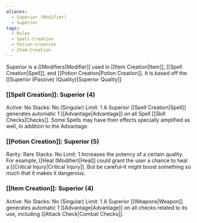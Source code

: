 ```yaml
---
aliases:
  - Superior (Modifier)
  - Superior
tags:
  - Rules
  - Spell-Creation
  - Potion-Creation
  - Item-Creation
---
```

Superior is a [[Modifiers|Modifier]] used in [[Item Creation|Item]], [[Spell Creation|Spell]], and [[Potion Creation|Potion Creation]]. It is based off the [[Superior (Passive) (Quality)|Superior Quality]]

### [[Spell Creation]]: Superior (4)
Active: No
Stacks: No (Singular)
Limit: 1
A Superior [[Spell Creation|Spell]] generates automatic 1 [[Advantage|Advantage]] on all Spell [[Skill Checks|Checks]]. Some Spells may have their effects specially amplified as well, in addition to the Advantage.

### [[Potion Creation]]: Superior (5)
Rarity: Rare
Stacks: No
Limit: 1
Increases the potency of a certain quality. For example, [[Heal (Modifier)|Heal]] could grant the user a chance to heal a [[Critical Injury|Critical Injury]]. But be careful–it might boost something so much that it makes it dangerous.

### [[Item Creation]]: Superior (4)
Active: No
Stacks: No (Singular)
Limit: 1
A Superior [[Weapons|Weapon]] generates automatic 1 [[Advantage|Advantage]] on all checks related to its use, including [[Attack Check|Combat Checks]].